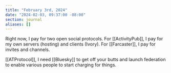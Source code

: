 ```yaml
---
title: "February 3rd, 2024"
date: "2024-02-03, 09:37:00 -08:00"
section: journal
aliases: []
---
```

Right now, I pay for two open social protocols. For [[ActivityPub]], I pay for my own servers (hosting) and clients (Ivory). For [[Farcaster]], I pay for invites and channels.

[[ATProtocol]], I need [[Bluesky]] to get off your butts and launch federation to enable various people to start charging for things.